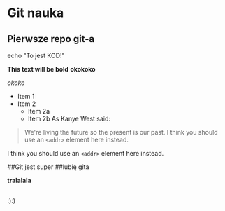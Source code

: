 # Git nauka

## Pierwsze repo git-a

echo "To jest KOD!"

**This text will be bold**
**okokoko**

*okoko*
* Item 1
* Item 2
  * Item 2a
  * Item 2b
  As Kanye West said:

> We're living the future so
> the present is our past.
I think you should use an
`<addr>` element here instead.

I think you should use an
`<addr>` element here instead.

##Git jest super
##lubię gita

**tralalala**

##
:):)

